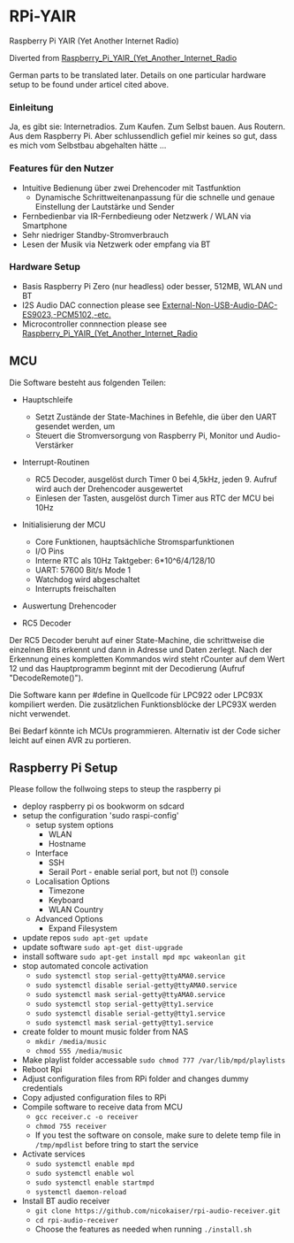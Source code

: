 # RPi-YAIR
Raspberry Pi YAIR (Yet Another Internet Radio)

Diverted from [Raspberry_Pi_YAIR_(Yet_Another_Internet_Radio](https://www.mikrocontroller.net/articles/Raspberry_Pi_YAIR_(Yet_Another_Internet_Radio))

German parts to be translated later. Details on one particular hardware setup to be found under articel cited above.

### Einleitung

Ja, es gibt sie: Internetradios. Zum Kaufen. Zum Selbst bauen. Aus Routern. Aus dem Raspberry Pi. Aber schlussendlich gefiel mir keines so gut, dass es mich vom Selbstbau abgehalten hätte ...
### Features für den Nutzer

* Intuitive Bedienung über zwei Drehencoder mit Tastfunktion
  * Dynamische Schrittweitenanpassung für die schnelle und genaue Einstellung der Lautstärke und Sender
* Fernbedienbar via IR-Fernbedieung oder Netzwerk / WLAN via Smartphone
* Sehr niedriger Standby-Stromverbrauch
* Lesen der Musik via Netzwerk oder empfang via BT

### Hardware Setup

* Basis Raspberry Pi Zero (nur headless) oder besser, 512MB, WLAN und BT
* I2S Audio DAC connection please see [External-Non-USB-Audio-DAC-ES9023,-PCM5102,-etc.](https://github.com/MiczFlor/RPi-Jukebox-RFID/wiki/External-Non-USB-Audio-DAC-ES9023,-PCM5102,-etc.)
* Microcontroller connnection please see [Raspberry_Pi_YAIR_(Yet_Another_Internet_Radio](https://www.mikrocontroller.net/articles/Raspberry_Pi_YAIR_(Yet_Another_Internet_Radio))

## MCU

Die Software besteht aus folgenden Teilen:

* Hauptschleife
  * Setzt Zustände der State-Machines in Befehle, die über den UART gesendet werden, um
  * Steuert die Stromversorgung von Raspberry Pi, Monitor und Audio-Verstärker

* Interrupt-Routinen
  * RC5 Decoder, ausgelöst durch Timer 0 bei 4,5kHz, jeden 9. Aufruf wird auch der Drehencoder ausgewertet
  * Einlesen der Tasten, ausgelöst durch Timer aus RTC der MCU bei 10Hz

* Initialisierung der MCU
  * Core Funktionen, hauptsächliche Stromsparfunktionen
  * I/O Pins
  * Interne RTC als 10Hz Taktgeber: 6*10^6/4/128/10
  * UART: 57600 Bit/s Mode 1
  * Watchdog wird abgeschaltet
  * Interrupts freischalten

* Auswertung Drehencoder

* RC5 Decoder

Der RC5 Decoder beruht auf einer State-Machine, die schrittweise die einzelnen Bits erkennt und dann in Adresse und Daten zerlegt. Nach der Erkennung eines kompletten Kommandos wird steht rCounter auf dem Wert 12 und das Hauptprogramm beginnt mit der Decodierung (Aufruf "DecodeRemote()").

Die Software kann per #define in Quellcode für LPC922 oder LPC93X kompiliert werden. Die zusätzlichen Funktionsblöcke der LPC93X werden nicht verwendet.

Bei Bedarf könnte ich MCUs programmieren. Alternativ ist der Code sicher leicht auf einen AVR zu portieren. 

## Raspberry Pi Setup

Please follow the follwoing steps to steup the raspberry pi

* deploy raspberry pi os bookworm on sdcard
* setup the configuration 'sudo raspi-config'
  * setup system options
    * WLAN
    * Hostname
  * Interface
    * SSH
    * Serail Port - enable serial port, but not (!) console
  * Localisation Options
    * Timezone
    * Keyboard
    * WLAN Country
  * Advanced Options
    * Expand Filesystem
* update repos `sudo apt-get update`
* update software `sudo apt-get dist-upgrade`
* install software `sudo apt-get install mpd mpc wakeonlan git`
* stop automated concole activation
  * `sudo systemctl stop serial-getty@ttyAMA0.service`
  * `sudo systemctl disable serial-getty@ttyAMA0.service`
  * `sudo systemctl mask serial-getty@ttyAMA0.service`
  * `sudo systemctl stop serial-getty@tty1.service`
  * `sudo systemctl disable serial-getty@tty1.service`
  * `sudo systemctl mask serial-getty@tty1.service`
* create folder to mount music folder from NAS
  * `mkdir /media/music`
  * `chmod 555 /media/music`
* Make playlist folder accessable `sudo chmod 777 /var/lib/mpd/playlists`
* Reboot Rpi
* Adjust configuration files from RPi folder and changes dummy credentials
* Copy adjusted configuration files to RPi
* Compile software to receive data from MCU
  * `gcc receiver.c -o receiver`
  * `chmod 755 receiver`
  * If you test the software on console, make sure to delete temp file in `/tmp/mpdlist` before tring to start the service
* Activate services
  * `sudo systemctl enable mpd`
  * `sudo systemctl enable wol`
  * `sudo systemctl enable startmpd`
  * `systemctl daemon-reload`
* Install BT audio receiver
  * `git clone https://github.com/nicokaiser/rpi-audio-receiver.git`
  * `cd rpi-audio-receiver`
  * Choose the features as needed when running `./install.sh`

